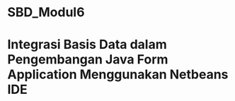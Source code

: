 # SBD_Modul6
# Integrasi Basis Data dalam Pengembangan Java Form Application Menggunakan Netbeans IDE
